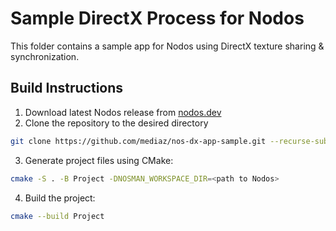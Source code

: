 # Sample DirectX Process for Nodos

This folder contains a sample app for Nodos using DirectX texture sharing & synchronization.

## Build Instructions
1. Download latest Nodos release from [nodos.dev](https://nodos.dev)
2. Clone the repository to the desired directory
```bash
git clone https://github.com/mediaz/nos-dx-app-sample.git --recurse-submodules
```
3. Generate project files using CMake:
```bash
cmake -S . -B Project -DNOSMAN_WORKSPACE_DIR=<path to Nodos>
```
4. Build the project:
```bash
cmake --build Project
```

